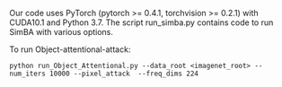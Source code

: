 Our code uses PyTorch (pytorch >= 0.4.1, torchvision >= 0.2.1) with CUDA10.1 and Python 3.7. The script run_simba.py contains code to run SimBA  with various options.

To run Object-attentional-attack:
```
python run_Object_Attentional.py --data_root <imagenet_root> --num_iters 10000 --pixel_attack  --freq_dims 224
```